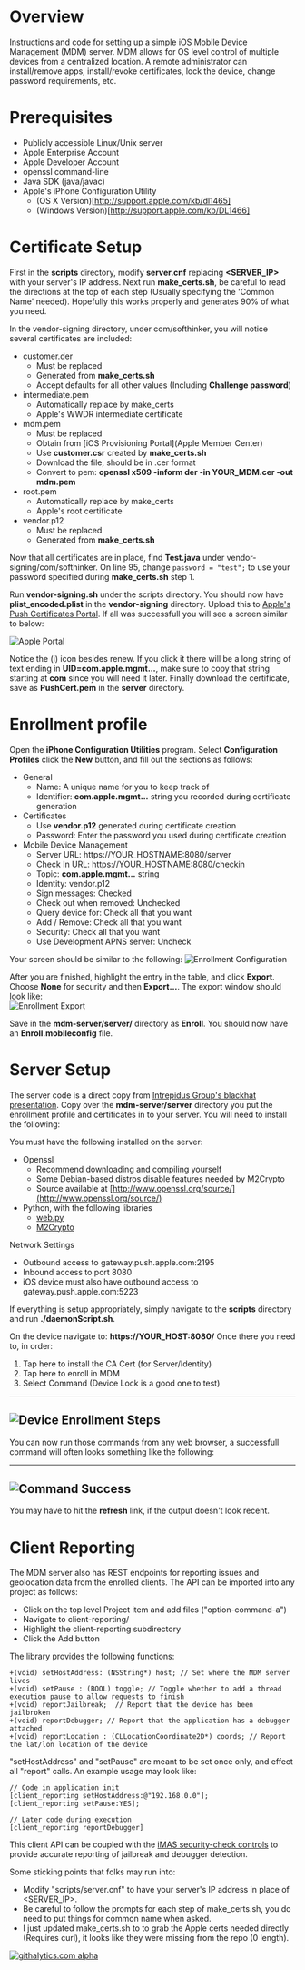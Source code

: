 # Overview

Instructions and code for setting up a simple iOS Mobile Device Management (MDM) server.  MDM allows for OS level control of multiple devices from a centralized location.  A remote administrator can install/remove apps, install/revoke certificates, lock the device, change password requirements, etc.  

# Prerequisites

 * Publicly accessible Linux/Unix server
 * Apple Enterprise Account
 * Apple Developer Account
 * openssl command-line
 * Java SDK (java/javac)
 * Apple's iPhone Configuration Utility
    * (OS X Version)[http://support.apple.com/kb/dl1465]
    * (Windows Version)[http://support.apple.com/kb/DL1466]

# Certificate Setup

First in the **scripts** directory, modify **server.cnf** replacing **&lt;SERVER_IP&gt;** with your server's IP address. Next run **make_certs.sh**, be careful to read the directions at the top of each step (Usually specifying the 'Common Name' needed).  Hopefully this works properly and generates 90% of what you need.

In the vendor-signing directory, under com/softhinker, you will notice several certificates are included:
 * customer.der
   * Must be replaced
   * Generated from **make_certs.sh**
   * Accept defaults for all other values (Including **Challenge password**)
 * intermediate.pem 
   * Automatically replace by make_certs
   * Apple's WWDR intermediate certificate
 * mdm.pem
   * Must be replaced
   * Obtain from [iOS Provisioning Portal](Apple Member Center)
   * Use **customer.csr** created by **make_certs.sh**
   * Download the file, should be in .cer format
   * Convert to pem: **openssl x509 -inform der -in YOUR_MDM.cer -out mdm.pem**
 * root.pem
   * Automatically replace by make_certs
   * Apple's root certificate
 * vendor.p12
   * Must be replaced
   * Generated from **make_certs.sh**

Now that all certificates are in place, find **Test.java** under vendor-signing/com/softhinker. On line 95, change <code>password = "test";</code> to use your password specified during **make_certs.sh** step 1.  

Run **vendor-signing.sh** under the scripts directory. You should now have **plist_encoded.plist** in the **vendor-signing** directory.  Upload this to [Apple's Push Certificates Portal](https://identity.apple.com/pushcert/).  If all was successfull you will see a screen similar to below:

![Apple Portal](images/certPortal.png)


Notice the (i) icon besides renew.  If you click it there will be a long string of text ending in **UID=com.apple.mgmt...**, make sure to copy that string starting at **com** since you will need it later.  Finally download the certificate, save as **PushCert.pem** in the **server** directory.

# Enrollment profile

Open the **iPhone Configuration Utilities** program.  Select **Configuration Profiles** click the **New** button, and fill out the sections as follows:
 * General
   *  Name: A unique name for you to keep track of
   *  Identifier: **com.apple.mgmt...** string you recorded during certificate generation
 * Certificates
   * Use **vendor.p12** generated during certificate creation
   * Password: Enter the password you used during certificate creation
 * Mobile Device Management
   * Server URL: https://YOUR_HOSTNAME:8080/server
   * Check In URL: https://YOUR_HOSTNAME:8080/checkin
   * Topic: **com.apple.mgmt...** string
   * Identity: vendor.p12
   * Sign messages: Checked
   * Check out when removed: Unchecked
   * Query device for: Check all that you want
   * Add / Remove: Check all that you want
   * Security: Check all that you want
   * Use Development APNS server: Uncheck

Your screen should be similar to the following:
![Enrollment Configuration](images/enrollConfig.png)

After you are finished, highlight the entry in the table, and click **Export**.  Choose **None** for security and then **Export...**.  The export window should look like:  
![Enrollment Export](images/enrollExport.png)

Save in the **mdm-server/server/** directory as **Enroll**.  You should now have an **Enroll.mobileconfig** file.


# Server Setup

The server code is a direct copy from [Intrepidus Group's blackhat presentation](https://intrepidusgroup.com/).  Copy over the **mdm-server/server** directory you put the enrollment profile and certificates in to your server.  You will need to install the following:

You must have the following installed on the server:
  * Openssl
    * Recommend downloading and compiling yourself
    * Some Debian-based distros disable features needed by M2Crypto
    * Source available at [http://www.openssl.org/source/](http://www.openssl.org/source/)
  * Python, with the following libraries
     * [web.py](http://webpy.org/)
     * [M2Crypto](http://chandlerproject.org/bin/view/Projects/MeTooCrypto)

Network Settings
  * Outbound access to gateway.push.apple.com:2195
  * Inbound access to port 8080
  * iOS device must also have outbound access to gateway.push.apple.com:5223

If everything is setup appropriately, simply navigate to the **scripts** directory and run **./daemonScript.sh**.

On the device navigate to: **https://YOUR_HOST:8080/**
Once there you need to, in order: 
 1. Tap here to install the CA Cert (for Server/Identity)
 2. Tap here to enroll in MDM 
 3. Select Command (Device Lock is a good one to test)

---
![Device Enrollment Steps](images/deviceEnroll.png)
---

You can now run those commands from any web browser, a successfull command will often looks something like the following:

---
![Command Success](images/commandSuccess.png)
---
You may have to hit the **refresh** link, if the output doesn't look recent.

# Client Reporting

The MDM server also has REST endpoints for reporting issues and geolocation data from the enrolled clients.  The API can be imported into any project as follows:

* Click on the top level Project item and add files ("option-command-a")
* Navigate to client-reporting/
* Highlight the client-reporting subdirectory
* Click the Add button

The library provides the following functions:

    +(void) setHostAddress: (NSString*) host; // Set where the MDM server lives
    +(void) setPause : (BOOL) toggle; // Toggle whether to add a thread execution pause to allow requests to finish
    +(void) reportJailbreak;  // Report that the device has been jailbroken
    +(void) reportDebugger; // Report that the application has a debugger attached
    +(void) reportLocation : (CLLocationCoordinate2D*) coords; // Report the lat/lon location of the device
    
"setHostAddress" and "setPause" are meant to be set once only, and effect all "report" calls.  An example usage may look like:

    // Code in application init
    [client_reporting setHostAddress:@"192.168.0.0"];
    [client_reporting setPause:YES];
    
    // Later code during execution
    [client_reporting reportDebugger]

This client API can be coupled with the [iMAS security-check controls](git@github.com:project-imas/security-check.git) to provide accurate reporting of jailbreak and debugger detection.  


Some sticking points that folks may run into:
* Modify "scripts/server.cnf" to have your server's IP address in place of <SERVER_IP>. 
* Be careful to follow the prompts for each step of make_certs.sh, you do need to put things for common name when asked.
* I just updated make_certs.sh to to grab the Apple certs needed directly (Requires curl), it looks like they were missing from the repo (0 length).


[![githalytics.com alpha](https://cruel-carlota.pagodabox.com/0c9bbae3fb28ec1360fcabae694be189 "githalytics.com")](http://githalytics.com/project-imas/mdm-server)



